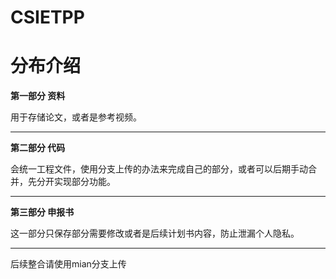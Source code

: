 # CSIETPP
# 分布介绍
**第一部分 资料**

  用于存储论文，或者是参考视频。
  ***
**第二部分 代码**

  会统一工程文件，使用分支上传的办法来完成自己的部分，或者可以后期手动合并，先分开实现部分功能。
  ***
**第三部分 申报书**

  这一部分只保存部分需要修改或者是后续计划书内容，防止泄漏个人隐私。
***
后续整合请使用mian分支上传
